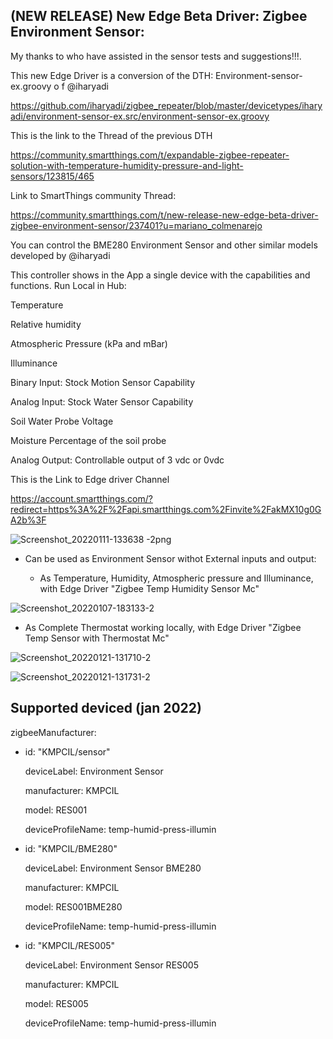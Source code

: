 ## (NEW RELEASE) New Edge Beta Driver: Zigbee Environment Sensor:

My thanks to who have assisted in the sensor tests and suggestions!!!.

This new Edge Driver is a conversion of the DTH: Environment-sensor-ex.groovy o f @iharyadi

https://github.com/iharyadi/zigbee_repeater/blob/master/devicetypes/iharyadi/environment-sensor-ex.src/environment-sensor-ex.groovy

This is the link to the Thread of the previous DTH

https://community.smartthings.com/t/expandable-zigbee-repeater-solution-with-temperature-humidity-pressure-and-light-sensors/123815/465

Link to SmartThings community Thread:

https://community.smartthings.com/t/new-release-new-edge-beta-driver-zigbee-environment-sensor/237401?u=mariano_colmenarejo

You can control the BME280 Environment Sensor and other similar models developed by @iharyadi

This controller shows in the App a single device with the capabilities and functions. Run Local in Hub:

Temperature

Relative humidity

Atmospheric Pressure (kPa and mBar)

Illuminance

Binary Input: Stock Motion Sensor Capability

Analog Input: Stock Water Sensor Capability

Soil Water Probe Voltage

Moisture Percentage of the soil probe

Analog Output: Controllable output of 3 vdc or 0vdc

This is the Link to Edge driver Channel

https://account.smartthings.com/?redirect=https%3A%2F%2Fapi.smartthings.com%2Finvite%2FakMX10g0GA2b%3F

![Screenshot_20220111-133638 -2png](https://user-images.githubusercontent.com/74271621/150535523-ceb1295b-d6cf-43d2-9fc4-4ec91190cee2.png)



- Can be used as Environment Sensor withot External inputs and output:

    -  As Temperature, Humidity, Atmospheric pressure and Illuminance, with Edge Driver "Zigbee Temp Humidity Sensor Mc"
    
![Screenshot_20220107-183133-2](https://user-images.githubusercontent.com/74271621/150535340-65674c3f-678e-4bfb-86d5-958b57716bf6.png)


- As Complete Thermostat working locally, with Edge Driver "Zigbee Temp Sensor with Thermostat Mc"

![Screenshot_20220121-131710-2](https://user-images.githubusercontent.com/74271621/150535904-588d5fc3-0f13-410a-b1a0-9d3f748b2294.png)

![Screenshot_20220121-131731-2](https://user-images.githubusercontent.com/74271621/150535945-5a0072e6-b370-4db3-881e-820ad37ff168.png)


## Supported deviced (jan 2022)

zigbeeManufacturer:

  - id: "KMPCIL/sensor"

    deviceLabel: Environment Sensor

    manufacturer: KMPCIL

    model: RES001

    deviceProfileName: temp-humid-press-illumin

  - id: "KMPCIL/BME280"

    deviceLabel: Environment Sensor BME280

    manufacturer: KMPCIL

    model: RES001BME280

    deviceProfileName: temp-humid-press-illumin

  - id: "KMPCIL/RES005"

    deviceLabel: Environment Sensor RES005

    manufacturer: KMPCIL

    model: RES005
    
    deviceProfileName: temp-humid-press-illumin

